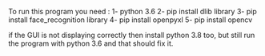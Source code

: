 To run this program you need :
1- python 3.6
2- pip install dlib library
3- pip install face_recognition library
4- pip install openpyxl
5- pip install opencv

if the GUI is not displaying correctly then install python 3.8 too, but still run the program with python 3.6
and that should fix it.